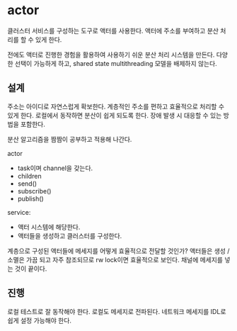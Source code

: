 # actor

클러스터 서비스를 구성하는 도구로 액터를 사용한다. 
액터에 주소를 부여하고 분산 처리를 할 수 있게 한다. 

전에도 액터로 진행한 경험을 활용하여 사용하기 쉬운 분산 처리 시스템을 만든다. 
다양한 선택이 가능하게 하고, shared state multithreading 모델을 배제하지 않는다. 

## 설계 

주소는 아이디로 자연스럽게 확보한다. 계층적인 주소를 편하고 효율적으로 처리할 수 있게 한다. 
로컬에서 동작하면 분산이 쉽게 되도록 한다. 장애 발생 시 대응할 수 있는 방법을 포함한다. 

분산 알고리즘을 짬짬이 공부하고 적용해 나간다. 

actor 
- task이며 channel을 갖는다. 
- children 
- send() 
- subscribe()
- publish()

service: 
- 액터 시스템에 해당한다. 
- 액터들을 생성하고 클러스터를 구성한다. 

계층으로 구성된 액터들에 메세지를 어떻게 효율적으로 전달할 것인가? 
액터들은 생성 / 소멸은 가끔 되고 자주 참조되므로 rw lock이면 효율적으로 보인다. 
채널에 메세지를 넣는 것이 끝이다. 

 
## 진행 

로컬 테스트로 잘 동작해야 한다. 로컬도 메세지로 전파된다. 네트워크 메세지를 IDL로 쉽게 설정 가능해야 한다. 


